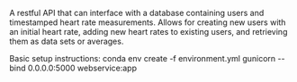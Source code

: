 A restful API that can interface with a database containing users and timestamped heart rate measurements.  Allows for creating new users with an initial heart rate, adding new heart rates to existing users, and retrieving them as data sets or averages.

Basic setup instructions:
conda env create -f environment.yml
gunicorn --bind 0.0.0.0:5000 webservice:app
